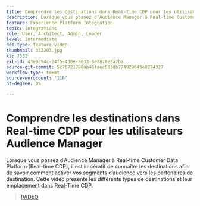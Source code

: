 ```yaml
---
title: Comprendre les destinations dans Real-time CDP pour les utilisateurs Audience Manager
description: Lorsque vous passez d’Audience Manager à Real-time Customer Data Platform (Real-time CDP), il est impératif de connaître les destinations afin de savoir comment activer vos segments d’audience vers les partenaires de destination. Cette vidéo présente les différents types de destinations et leur emplacement dans Real-Time CDP.
feature: Experience Platform Integration
topic: Integrations
role: User, Architect, Admin, Leader
level: Intermediate
doc-type: feature video
thumbnail: 332203.jpg
kt: 7352
exl-id: 43e9c54c-24f5-430e-a633-6e2878e2a7ba
source-git-commit: 5c76721780ab46faec503db774928649e8274327
workflow-type: tm+mt
source-wordcount: '116'
ht-degree: 0%

---
```


# Comprendre les destinations dans Real-time CDP pour les utilisateurs Audience Manager

Lorsque vous passez d’Audience Manager à Real-time Customer Data Platform (Real-time CDP), il est impératif de connaître les destinations afin de savoir comment activer vos segments d’audience vers les partenaires de destination. Cette vidéo présente les différents types de destinations et leur emplacement dans Real-Time CDP.

>[!VIDEO](https://video.tv.adobe.com/v/3410884/?quality=12&learn=on&captions=fre_fr)
